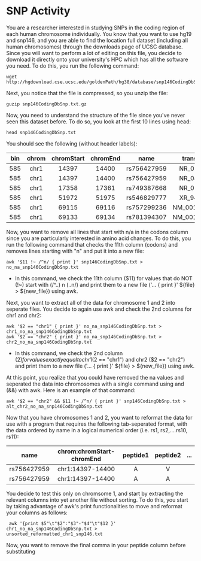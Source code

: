 SNP Activity
==============

You are a researcher interested in studying SNPs in the coding region of each human chromosome individually. You know that you want to use hg19 and snp146, and you are able to find the location full dataset (including all human chromosomes) through the downloads page of UCSC database. Since you will want to perform a lot of editing on this file, you decide to download it directly onto your university's HPC which has all the software you need. To do this, you run the following command: 

```
wget http://hgdownload.cse.ucsc.edu/goldenPath/hg38/database/snp146CodingDbSnp.txt.gz
```

Next, you notice that the file is compressed, so you unzip the file:

```
guzip snp146CodingDbSnp.txt.gz
```

Now, you need to understand the structure of the file since you've never seen this dataset before. To do so, you look at the first 10 lines using head:

```
head snp146CodingDbSnp.txt
```

You should see the following (without header labels):

| bin | chrom | chromStart | chromEnd | name | transcript | frame | alleleCount | funcCodes | alleles | codons | peptides
| :---: | :---: | :---: | :---: | :---: | :---: | :---: | :---: | :---: | :---: | :---: | :---: |
| 585	| chr1 | 14397  | 14400	| rs756427959	| NR_024540	| n/a	| 1	| 45,	| -,	| n/a,	| n/a, |
| 585	| chr1 | 14397	| 14400	| rs756427959	| NR_046018 | 	n/a	| 1	| 45,	| -,	| n/a,	| n/a, |
| 585	| chr1 | 17358	| 17361	| rs749387668	| NR_024540	| n/a	| 1	| 45,	| -,	| n/a,	| n/a, |
| 585	| chr1 | 51972	| 51975	| rs546829777	| XR_948874	| n/a	| 1	| 45,	| -,	| n/a,	| n/a, |
| 585	| chr1 | 69115	| 69116	| rs757299236	| NM_001005484	| 2	| 2	| 8,42,	| G,A,	| GGT,GAT, | 	G,D, |
| 585	| chr1 | 69133	| 69134	| rs781394307	| NM_001005484	| 2	| 2	| 8,42,	| A,G,	| GAA,GGA, | 	E,G, |

Now, you want to remove all lines that start with n/a in the codons column since you are particularly interested in amino acid changes. To do this, you run the following command that checks the 11th column (codons) and removes lines starting with "n" and put it into a new file:

```
awk '$11 !~ /^n/ { print }' snp146CodingDbSnp.txt > no_na_snp146CodingDbSnp.txt 
```
* In this command, we check the 11th column ($11) for values that do NOT (!~) start with (/^..) n (..n/) and print them to a new file ('... { print }' ${file} > ${new_file}) using awk.

Next, you want to extract all of the data for chromosome 1 and 2 into seperate files. You decide to again use awk and check the 2nd columns for chr1 and chr2:

```
awk '$2 == "chr1" { print }' no_na_snp146CodingDbSnp.txt > chr1_no_na_snp146CodingDbSnp.txt
awk '$2 == "chr2" { print }' no_na_snp146CodingDbSnp.txt > chr2_no_na_snp146CodingDbSnp.txt
```

* In this command, we check the 2nd column ($2) for values exactly equal to chr1 ($2 == "chr1") and chr2 ($2 == "chr2") and print them to a new file ('... { print }' ${file} > ${new_file}) using awk.

At this point, you realize that you could have removed the na values and seperated the data into chromosomes with a single command using and (&&) with awk. Here is an example of that command:

```
awk '$2 == "chr2" && $11 !~ /^n/ { print }' snp146CodingDbSnp.txt > alt_chr2_no_na_snp146CodingDbSnp.txt
```

Now that you have chromosomes 1 and 2, you want to reformat the data for use with a program that requires the following tab-seperated format, with the data ordered by name in a logical numerical order (i.e. rs1, rs2,....rs10, rs11):

| name | chrom:chromStart-chromEnd | peptide1 | peptide2 | ... | 
| :---: | :---: | :---: | :---: | :---: |
| rs756427959	| chr1:14397-14400 | A | V | |
| rs756427959	| chr1:14397-14400| A | A | |

You decide to test this only on chromsome 1, and start by extracting the relevant columns into yet another file without sorting. To do this, you start by taking advantage of awk's print functionalities to move and reformat your columns as follows:

```
 awk '{print $5"\t"$2":"$3"-"$4"\t"$12 }' chr1_no_na_snp146CodingDbSnp.txt > unsorted_reformatted_chr1_snp146.txt
```

Now, you want to remove the final comma in your peptide column before substituting 
